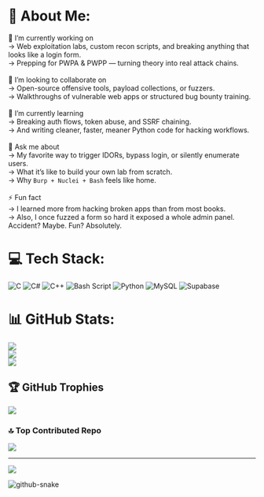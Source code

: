 

# 💫 About Me:
🔭 I’m currently working on  <br>→ Web exploitation labs, custom recon scripts, and breaking anything that looks like a login form.  <br>→ Prepping for PWPA & PWPP — turning theory into real attack chains.<br><br>🤝 I’m looking to collaborate on  <br>→ Open-source offensive tools, payload collections, or fuzzers.  <br>→ Walkthroughs of vulnerable web apps or structured bug bounty training.<br><br>🧠 I’m currently learning <br>→ Breaking auth flows, token abuse, and SSRF chaining.  <br>→ And writing cleaner, faster, meaner Python code for hacking workflows.<br><br>💬 Ask me about  <br>→ My favorite way to trigger IDORs, bypass login, or silently enumerate users.  <br>→ What it’s like to build your own lab from scratch.  <br>→ Why `Burp + Nuclei + Bash` feels like home.<br><br>⚡ Fun fact  <br>→ I learned more from hacking broken apps than from most books.  <br>→ Also, I once fuzzed a form so hard it exposed a whole admin panel. Accident? Maybe. Fun? Absolutely.<br>


# 💻 Tech Stack:
![C](https://img.shields.io/badge/c-%2300599C.svg?style=for-the-badge&logo=c&logoColor=white) ![C#](https://img.shields.io/badge/c%23-%23239120.svg?style=for-the-badge&logo=csharp&logoColor=white) ![C++](https://img.shields.io/badge/c++-%2300599C.svg?style=for-the-badge&logo=c%2B%2B&logoColor=white) ![Bash Script](https://img.shields.io/badge/bash_script-%23121011.svg?style=for-the-badge&logo=gnu-bash&logoColor=white) ![Python](https://img.shields.io/badge/python-3670A0?style=for-the-badge&logo=python&logoColor=ffdd54) ![MySQL](https://img.shields.io/badge/mysql-4479A1.svg?style=for-the-badge&logo=mysql&logoColor=white) ![Supabase](https://img.shields.io/badge/Supabase-3ECF8E?style=for-the-badge&logo=supabase&logoColor=white)
# 📊 GitHub Stats:
![](https://github-readme-stats.vercel.app/api?username=CrypterENC&theme=merko&hide_border=false&include_all_commits=false&count_private=false)<br/>
![](https://nirzak-streak-stats.vercel.app/?user=CrypterENC&theme=merko&hide_border=false)<br/>
![](https://github-readme-stats.vercel.app/api/top-langs/?username=CrypterENC&theme=merko&hide_border=false&include_all_commits=false&count_private=false&layout=compact)

## 🏆 GitHub Trophies
![](https://github-profile-trophy.vercel.app/?username=CrypterENC&theme=merko&no-frame=false&no-bg=true&margin-w=4)

### 🔝 Top Contributed Repo
![](https://github-contributor-stats.vercel.app/api?username=CrypterENC&limit=5&theme=merko&combine_all_yearly_contributions=true)

---
[![](https://visitcount.itsvg.in/api?id=CrypterENC&icon=0&color=0)](https://visitcount.itsvg.in)

<picture>
  <source media="(prefers-color-scheme: dark)" srcset="https://raw.githubusercontent.com/CrypterENC/CrypterENC/output/github-snake-dark.svg" />
  <source media="(prefers-color-scheme: light)" srcset="https://raw.githubusercontent.com/CrypterENC/CrypterENC/output/github-snake-dark.svg" />
  <img alt="github-snake" src="https://raw.githubusercontent.com/CrypterENC/CrypterENC/output/github-snake.svg" />
</picture>

